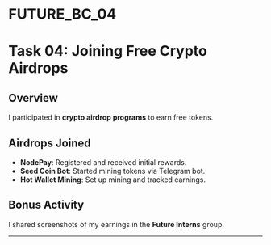 # FUTURE_BC_04
# Task 04: Joining Free Crypto Airdrops  

## **Overview**  
I participated in **crypto airdrop programs** to earn free tokens.  

## **Airdrops Joined**  
- **NodePay**: Registered and received initial rewards.  
- **Seed Coin Bot**: Started mining tokens via Telegram bot.  
- **Hot Wallet Mining**: Set up mining and tracked earnings.  

## **Bonus Activity**  
I shared screenshots of my earnings in the **Future Interns** group.  

---
